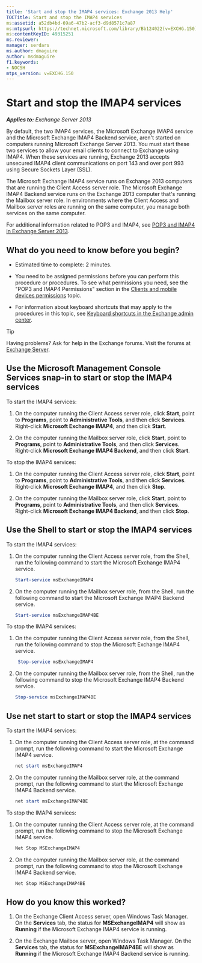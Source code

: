 ```yaml
---
title: 'Start and stop the IMAP4 services: Exchange 2013 Help'
TOCTitle: Start and stop the IMAP4 services
ms:assetid: a52db4bd-69a6-47b2-acf3-d9d8571c7a87
ms:mtpsurl: https://technet.microsoft.com/library/Bb124022(v=EXCHG.150)
ms:contentKeyID: 49315251
ms.reviewer: 
manager: serdars
ms.author: dmaguire
author: msdmaguire
f1.keywords:
- NOCSH
mtps_version: v=EXCHG.150
---
```


# Start and stop the IMAP4 services

_**Applies to:** Exchange Server 2013_

By default, the two IMAP4 services, the Microsoft Exchange IMAP4 service and the Microsoft Exchange IMAP4 Backend service, aren't started on computers running Microsoft Exchange Server 2013. You must start these two services to allow your email clients to connect to Exchange using IMAP4. When these services are running, Exchange 2013 accepts unsecured IMAP4 client communications on port 143 and over port 993 using Secure Sockets Layer (SSL).

The Microsoft Exchange IMAP4 service runs on Exchange 2013 computers that are running the Client Access server role. The Microsoft Exchange IMAP4 Backend service runs on the Exchange 2013 computer that's running the Mailbox server role. In environments where the Client Access and Mailbox server roles are running on the same computer, you manage both services on the same computer.

For additional information related to POP3 and IMAP4, see [POP3 and IMAP4 in Exchange Server 2013](pop3-and-imap4-in-exchange-server-2013-exchange-2013-help.md).

## What do you need to know before you begin?

- Estimated time to complete: 2 minutes.

- You need to be assigned permissions before you can perform this procedure or procedures. To see what permissions you need, see the "POP3 and IMAP4 Permissions" section in the [Clients and mobile devices permissions](clients-and-mobile-devices-permissions-exchange-2013-help.md) topic.

- For information about keyboard shortcuts that may apply to the procedures in this topic, see [Keyboard shortcuts in the Exchange admin center](keyboard-shortcuts-in-the-exchange-admin-center-2013-help.md).

> [!TIP]
> Having problems? Ask for help in the Exchange forums. Visit the forums at [Exchange Server](https://go.microsoft.com/fwlink/p/?linkid=60612).

## Use the Microsoft Management Console Services snap-in to start or stop the IMAP4 services

To start the IMAP4 services:

1. On the computer running the Client Access server role, click **Start**, point to **Programs**, point to **Administrative Tools**, and then click **Services**. Right-click **Microsoft Exchange IMAP4**, and then click **Start**.

2. On the computer running the Mailbox server role, click **Start**, point to **Programs**, point to **Administrative Tools**, and then click **Services**. Right-click **Microsoft Exchange IMAP4 Backend**, and then click **Start**.

To stop the IMAP4 services:

1. On the computer running the Client Access server role, click **Start**, point to **Programs**, point to **Administrative Tools**, and then click **Services**. Right-click **Microsoft Exchange IMAP4**, and then click **Stop**.

2. On the computer running the Mailbox server role, click **Start**, point to **Programs**, point to **Administrative Tools**, and then click **Services**. Right-click **Microsoft Exchange IMAP4 Backend**, and then click **Stop**.

## Use the Shell to start or stop the IMAP4 services

To start the IMAP4 services:

1. On the computer running the Client Access server role, from the Shell, run the following command to start the Microsoft Exchange IMAP4 service.

   ```powershell
   Start-service msExchangeIMAP4
   ```

2. On the computer running the Mailbox server role, from the Shell, run the following command to start the Microsoft Exchange IMAP4 Backend service.

   ```powershell
   Start-service msExchangeIMAP4BE
   ```

To stop the IMAP4 services:

1. On the computer running the Client Access server role, from the Shell, run the following command to stop the Microsoft Exchange IMAP4 service.

   ```powershell
    Stop-service msExchangeIMAP4
   ```

2. On the computer running the Mailbox server role, from the Shell, run the following command to stop the Microsoft Exchange IMAP4 Backend service.

   ```powershell
   Stop-service msExchangeIMAP4BE
   ```

## Use net start to start or stop the IMAP4 services

To start the IMAP4 services:

1. On the computer running the Client Access server role, at the command prompt, run the following command to start the Microsoft Exchange IMAP4 service.

   ```powershell
   net start msExchangeIMAP4
   ```

2. On the computer running the Mailbox server role, at the command prompt, run the following command to start the Microsoft Exchange IMAP4 Backend service.

   ```powershell
   net start msExchangeIMAP4BE
   ```

To stop the IMAP4 services:

1. On the computer running the Client Access server role, at the command prompt, run the following command to stop the Microsoft Exchange IMAP4 service.

   ```powershell
   Net Stop MSExchangeIMAP4
   ```

2. On the computer running the Mailbox server role, at the command prompt, run the following command to stop the Microsoft Exchange IMAP4 Backend service.

   ```powershell
   Net Stop MSExchangeIMAP4BE
   ```

## How do you know this worked?

1. On the Exchange Client Access server, open Windows Task Manager. On the **Services** tab, the status for **MSExchangeIMAP4** will show as **Running** if the Microsoft Exchange IMAP4 service is running.

2. On the Exchange Mailbox server, open Windows Task Manager. On the **Services** tab, the status for **MSExchangeIMAP4BE** will show as **Running** if the Microsoft Exchange IMAP4 Backend service is running.

